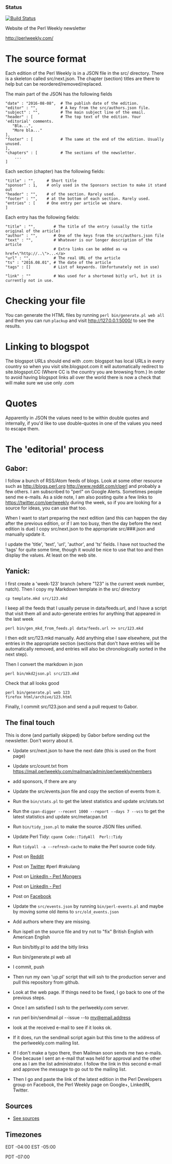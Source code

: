 ### Status
[![Build Status](https://travis-ci.org/szabgab/perlweekly.png)](https://travis-ci.org/szabgab/perlweekly)

Website of the Perl Weekly newsletter

http://perlweekly.com/

The source format
==================

Each edition of the Perl Weekly is in a JSON file in the src/ directory.
There is a skeleton called src/next.json. The chapter (section) titles are there
to help but can be reordered/removed/replaced.

The main part of the JSON has the following fields

```
"date" : "2016-08-08",  # The publish date of the edition.
"editor" : "",          # A key from the src/authors.json file.
"subject" : "",         # The main subject line of the email.
"header" : [            # The top text of the edition. Your 'editorial' comments.
   "Bla...",
   "More bla..."
],
"footer" : [            # The same at the end of the edition. Usually unused.
],
"chapters" : [          # The sections of the newsletter.
    ...
]
```

Each section (chapter) has the following fields:

```
"title" : "",     # Short title
"sponsor" : 1,    # only used in the Sponsors section to make it stand out
"header" : "",    # of the section. Rarely used.
"footer" : "",    # at the bottom of each section. Rarely used.
"entries" : [     # One entry per article we share.
]
```

Each entry has the following fields:

```
"title" : "",        # The title of the entry (usually the title original of the article)
"author" : "",       # One of the keys from the src/authors.json file
"text" : "",         # Whatever is our longer description of the article
                     # Extra links can be added as <a href=\"http://..\">...</a>
"url" : "",          # The real URL of the article
"ts" : "2016.08.01", # The date of the article
"tags" : []          # List of keywords. (Unfortunately not in use)

"link" : ""          # Was used for a shortened bitly url, but it is currently not in use.
```

Checking your file
===================

You can generate the HTML files by running `perl bin/generate.pl web all` and then you can run `plackup` and visit http://127.0.0.1:5000/ to see the results.


Linking to blogspot
=====================

The blogspot URLs should end with .com: blogspot has local URLs in every country so when you visit site.blogspot.com it will automatically redirect to site.blogspot.CC (Where CC is the country you are browsing from.) In order to avoid having blogspot links all over the world there is now a check that will make sure we use only .com

Quotes
========

Apparently in JSON the values need to be within double quotes and internally, if you'd like to use double-quotes in one of the values you need to escape them.


The 'editorial' process
========================


Gabor:
-----

I follow a bunch of RSS/Atom feeds of blogs. Look at some other resource such as http://blogs.perl.org  http://www.reddit.com/r/perl and probably a few others. I am subscribed to "perl" on Google Alerts. Sometimes people send me e-mails. As a side note, I am also posting quite a few links to https://twitter.com/perlweekly during the week, so if you are looking for a source for ideas, you can use that too.

When I want to start preparing the next edition (and this can happen the day after the previous edition, or if I am too busy, then the day before the next edition is due) I copy  src/next.json to the appropriate src/###.json and manually update it.

I update the 'title', 'text', 'url', 'author', and 'ts' fields. I have not touched the 'tags' for quite some time, though it would be nice to use that too and then display the values. At least on the web site.

Yanick:
-------

I first create a 'week-123' branch (where "123" is the current week number,
natch). Then I copy my Markdown template in the src/ directory

    cp template.mkd src/123.mkd

I keep all the feeds that I usually peruse in data/feeds.url, and I have a
script that visit them all and auto-generate entries for anything that
appeared in the last week

    perl bin/gen_mkd_from_feeds.pl data/feeds.url >> src/123.mkd

I then edit src/123.mkd manually. Add anything else I saw elsewhere,
put the entries in the appropriate section (sections that don't
have entries will be automatically removed, and entries will also
be chronologically sorted in the next step).

Then I convert the markdown in json

    perl bin/mkd2json.pl src/123.mkd

Check that all looks good

    perl bin/generate.pl web 123
    firefox html/archive/123.html

Finally, I commit src/123.json and send a pull request to Gabor.


The final touch
-----------------

This is done (and partially skipped) by Gabor before sending out the newsletter. Don't worry about it.

* Update src/next.json to have the next date (this is used on the front page)
* Update src/count.txt from https://mail.perlweekly.com/mailman/admin/perlweekly/members
* add sponsors, if there are any
* Update the src/events.json file and copy the section of events from it.
* Run the `bin/stats.pl` to get the latest statistics and update src/stats.txt
* Run the `cpan-digger --recent 1000 --report --days 7 --vcs` to get the latest statistics and update src/metacpan.txt

* Run `bin/tidy_json.pl` to make the source JSON files unified.
* Update Perl Tidy: `cpanm Code::TidyAll  Perl::Tidy`
* Run `tidyall -a --refresh-cache` to make the Perl source code tidy.

* Post on [Reddit](https://www.reddit.com/r/perl/)
* Post on [Twitter](https://twitter.com/perlweekly) #perl #rakulang
* Post on [LinkedIn - Perl Mongers](https://www.linkedin.com/groups/40830/)
* Post on [LinkedIn - Perl](https://www.linkedin.com/groups/106254/)
* Post on [Facebook](https://www.facebook.com/groups/perlcommunity/)


* Update the ```src/events.json``` by running ```bin/perl-events.pl``` and maybe by moving some old items to ```src/old_events.json```
* Add authors where they are missing.
* Run ispell on the source file and try not to "fix" British English with American English
* Run  bin/bitly.pl to add the bitly links
* Run bin/generate.pl web all
* I commit, push
* Then run my own 'up.pl' script that will ssh to the production server and pull this repository from github.
* Look at the web page. If things need to be fixed, I go back to one of the previous steps.
* Once I am satisfied I ssh to the perlweekly.com server.
* run perl bin/sendmail.pl --issue --to my@email.address
* look at the received e-mail to see if it looks ok.
* If it does, run the sendmail script again but this time to the address of the perlweekly.com mailing list.
* If I don't make a typo there, then Mailman soon sends me two e-mails. One because I sent an e-mail
  that was held for approval and the other one as I am the list administrator. I follow the link in this
  second e-mail and approve the message to go out to the mailing list.

* Then I go and paste the link of the latest edition in the Perl Developers group on Facebook, the Perl Weekly page on Google+,
  LinkedIN, Twitter.

## Sources

* [See sources](https://perlweekly.com/sources.html)

## Timezones

EDT -04:00
EST -05:00

PDT -07:00
